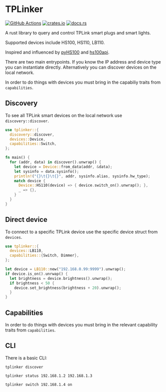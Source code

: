 # TPLinker


[![GitHub Actions][gh-image]][gh-checks]
[![crates.io][cratesio-image]][cratesio]
[![docs.rs][docsrs-image]][docsrs]

[gh-image]: https://github.com/robyoung/tplinker/workflows/Test/badge.svg
[gh-checks]: https://github.com/robyoung/tplinker/actions?query=workflow%3ATest
[cratesio-image]: https://img.shields.io/crates/v/tplinker.svg
[cratesio]: https://crates.io/crates/tplinker
[docsrs-image]: https://docs.rs/tplinker/badge.svg
[docsrs]: https://docs.rs/tplinker

A rust library to query and control TPLink smart plugs and smart lights.

Supported devices include HS100, HS110, LB110.

Inspired and influenced by [pyHS100](https://github.com/GadgetReactor/pyHS100) and
[hs100api](https://github.com/abronan/hs100-rust-api).

There are two main entrypoints. If you know the IP address and device type you can
instantiate directly. Alternatively you can discover devices on the local network.

In order to do things with devices you must bring in the capabiliy traits from
`capabilities`.

## Discovery

To see all TPLink smart devices on the local network use `discovery::discover`.

```rust
use tplinker::{
  discovery::discover,
  devices::Device,
  capabilities::Switch,
};

fn main() {
  for (addr, data) in discover().unwrap() {
    let device = Device::from_data(addr, &data);
    let sysinfo = data.sysinfo();
    println!("{}\t{}\t{}", addr, sysinfo.alias, sysinfo.hw_type);
    match device {
      Device::HS110(device) => { device.switch_on().unwrap(); },
      _ => {},
    }
  }
}
```

## Direct device

To connect to a specific TPLink device use the specific device struct from `devices`.

```rust
use tplinker::{
  devices::LB110,
  capabilities::{Switch, Dimmer},
};

let device = LB110::new("192.168.0.99:9999").unwrap();
if device.is_on().unrwap() {
  let brightness = device.brightness().unwrap();
  if brightness < 50 {
    device.set_brightness(brightness + 20).unwrap();
  }
}
```

## Capabilities

In order to do things with devices you must bring in the relevant capability
traits from `capabilities`.


## CLI

There is a basic CLI:

```
tplinker discover

tplinker status 192.168.1.2 192.168.1.3

tplinker switch 192.168.1.4 on
```
